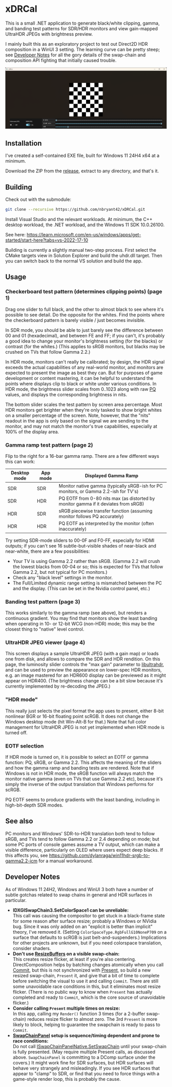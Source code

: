# xDRCal

This is a small .NET application to generate black/white clipping, gamma, and banding test patterns for SDR/HDR
monitors and view gain-mapped UltraHDR JPEGs with brightness preview.

I mainly built this as an exploratory project to test out Direct2D HDR composition in a WinUI 3 setting. The learning
curve can be pretty steep; see [Developer Notes](#developer-notes) for all the gory details of the swap-chain and
composition API fighting that initially caused trouble.

![Screenshot](https://github.com/nbryant42/xDRCal/blob/main/screenshot.png?raw=true)

## Installation

I've created a self-contained EXE file, built for Windows 11 24H4 x64 at a minimum.

Download the ZIP from the [release](https://github.com/nbryant42/xDRCal/releases), extract to any directory, and that's
it.

## Building

Check out with the submodule:

```bash
git clone --recursive https://github.com/nbryant42/xDRCal.git
```

Install Visual Studio and the relevant workloads. At minimum, the C++ desktop workload, the .NET workload, and the
Windows 11 SDK 10.0.26100.

See here: https://learn.microsoft.com/en-us/windows/apps/get-started/start-here?tabs=vs-2022-17-10

Building is currently a slightly manual two-step process. First select the CMake targets view in Solution Explorer and
build the uhdr.dll target. Then you can switch back to the normal VS solution and build the app.

## Usage

### Checkerboard test pattern (determines clipping points) (page 1)

Drag one slider to full black, and the other to almost black to see where it's possible to see detail. Do the opposite
for the whites. Find the points where the checkerboard pattern is barely visible / just becomes invisible.

In SDR mode, you should be able to just barely see the difference between 00 and 01 (hexadecimal), and between
FE and FF; if you can't, it's probably a good idea to change your monitor's brightness setting (for the blacks) or
contrast (for the whites.) (This applies to sRGB monitors, but blacks may be crushed on TVs that follow Gamma 2.2.)

In HDR mode, monitors can't really be calibrated; by design, the HDR signal exceeds the actual capabilities of any
real-world monitor, and monitors are expected to present the image as best they can. But for purposes of game
development or content mastering, it can be helpful to understand the points where displays clip to black or white under
various conditions. In HDR mode, the brightness slider scales from 0..1023 along with raw
[PQ](https://en.wikipedia.org/wiki/Perceptual_quantizer) values, and displays the corresponding brightness in nits.

The bottom slider scales the test pattern by screen area percentage. Most HDR monitors get brighter when they're only
tasked to show bright whites on a smaller percentage of the screen. Note, however, that the "nits" readout in the app is
only based on the signal we are sending to the monitor, and may not match the monitor's true capabilities, especially at
100% of the display area.

### Gamma ramp test pattern (page 2)

Flip to the right for a 16-bar gamma ramp. There are a few different ways this can work:

| Desktop mode | App mode | Displayed Gamma Ramp                                                                 |
| ------------ | -------- | ------------------------------------------------------------------------------------ |
| SDR          | SDR      | Monitor native gamma (typically sRGB-ish for PC monitors, or Gamma 2.2-ish for TV's) |
| SDR          | HDR      | PQ EOTF from 0-80 nits max (as distorted by monitor gamma if it deviates from sRGB)  |
| HDR          | SDR      | sRGB piecewise transfer function (assuming monitor follows PQ accurately)            |
| HDR          | HDR      | PQ EOTF as interpreted by the monitor (often inaccurately)                           |

Try setting SDR-mode sliders to 00-0F and F0-FF, especially for HDMI outputs; if you can't see 16 subtle-but-visible
shades of near-black and near-white, there are a few possibilities:

* Your TV is using Gamma 2.2 rather than sRGB. (Gamma 2.2 will crush the lowest blacks from 00-04 or so; this is
expected for TVs that follow Gamma 2.2, but not typical for PC monitors.)
* Check any "black level" settings in the monitor.
* The Full/Limited dynamic range setting is mismatched between the PC and the display. (This can be set in the Nvidia
control panel, etc.)

### Banding test pattern (page 3)

This works similarly to the gamma ramp (see above), but renders a continuous gradient. You may find that monitors show
the least banding when operating in 10- or 12-bit WCG (non-HDR) mode; this may be the closest thing to "native" level
control.

### UltraHDR JPEG viewer (page 4)

This screen displays a sample UltraHDR JPEG (with a gain map) or loads one from disk, and allows to compare the SDR and
HDR rendition. On this page, the luminosity slider controls the "max gain" parameter to
[libultrahdr](https://github.com/google/libultrahdr), and can be used to preview the appearance on lower-spec HDR
monitors, e.g. an image mastered for an HDR600 display can be previewed as it might appear on HDR400. (The brightness
change can be a bit slow because it's currently implemented by re-decoding the JPEG.)

### "HDR mode"

This really just selects the pixel format the app uses to present, either 8-bit nonlinear BGR or 16-bit floating point
scRGB. It does not change the Windows desktop mode (hit Win-Alt-B for that.) Note that full color management for
UltraHDR JPEG is not yet implemented when HDR mode is turned off.

### EOTF selection

If HDR mode is turned on, it is possible to select an EOTF or gamma function: PQ, sRGB, or Gamma 2.2. This affects the
meaning of the sliders and how the gamma ramp and banding tests are rendered. Note that if Windows is not in HDR
mode, the sRGB function will always match the monitor native gamma (even on TVs that use Gamma 2.2 etc), because it's
simply the inverse of the output translation that Windows performs for scRGB.

PQ EOTF seems to produce gradients with the least banding, including in high-bit-depth SDR modes.

## See also

PC monitors and Windows' SDR-to-HDR translation both tend to follow sRGB, and TVs tend to follow Gamma 2.2 or 2.4
depending on mode; but some PC ports of console games assume a TV output, which can make a visible difference,
particularly on OLED where users expect deep blacks. If this affects you, see
https://github.com/dylanraga/win11hdr-srgb-to-gamma2.2-icm for a manual workaround.

## Developer Notes

As of Windows 11 24H2, Windows and WinUI 3 both have a number of subtle gotchas related to swap chains in general
and HDR surfaces in particular.

- **IDXGISwapChain3.SetColorSpace1 can be unreliable:**  
This call was causing the compositor to get stuck in a black-frame state for some reason after surface resize; probably
a Windows or NVidia bug. Since it was only added on an "explicit is better than implicit" theory, I've removed it.
(Setting `ColorSpaceType.RgbFullG10NoneP709` on a surface that defaults to scRGB is just belt-and-suspenders.)
Implications for other projects are unknown, but if you need colorspace translation, consider shaders.
- **Don't use [ResizeBuffers](https://learn.microsoft.com/en-us/windows/win32/api/dxgi/nf-dxgi-idxgiswapchain-resizebuffers)
on a visible swap-chain:**  
This creates resize flicker, at least if you're also centering. DirectComposition helps by batching changes atomically
when you call [Commit](https://learn.microsoft.com/en-us/windows/win32/api/dcomp/nf-dcomp-idcompositiondevice2-commit),
but this is not synchronized with
[Present](https://learn.microsoft.com/en-us/windows/win32/api/dxgi/nf-dxgi-idxgiswapchain-present), so build a new
resized swap-chain, `Present` it, and give that a bit of time to complete before switching the visual to use it and
calling `Commit`. There are still some unavoidable race conditions in this, but it eliminates most resize flicker.
(There is no public way to know when `Present` has actually completed and ready to `Commit`, which is the core source
of unavoidable flicker.)
- **Consider calling `Present` multiple times on resize:**  
In this app, calling my `Render()` function 3 times (for a 2-buffer swap-chain) reduces resize flicker to almost zero.
The 3rd `Present` is more likely to block, helping to guarantee the swapchain is ready to pass to `Commit`.
- **[SwapChainPanel](https://learn.microsoft.com/en-us/windows/windows-app-sdk/api/winrt/microsoft.ui.xaml.controls.swapchainpanel)
setup is sequence/timing dependent and prone to race conditions:**    
Do not call [ISwapChainPanelNative.SetSwapChain](https://learn.microsoft.com/en-us/windows/windows-app-sdk/api/win32/microsoft.ui.xaml.media.dxinterop/nf-microsoft-ui-xaml-media-dxinterop-iswapchainpanelnative-setswapchain)
until your swap-chain is fully presented. (May require multiple Present calls, as discussed above. `SwapChainPanel` is
committing to a DComp surface under the covers.) It might work fine for SDR surfaces, but HDR surfaces will behave very
strangely and misleadingly. If you see HDR surfaces that appear to "clamp" to SDR, or find that you need to force things
with a game-style render loop, this is probably the cause.